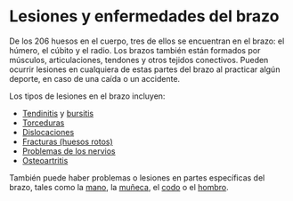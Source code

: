 Lesiones y enfermedades del brazo
=================================


De los 206 huesos en el cuerpo, tres de ellos se encuentran en el brazo: el húmero, el cúbito y el radio. Los brazos también están formados por músculos, articulaciones, tendones y otros tejidos conectivos. Pueden ocurrir lesiones en cualquiera de estas partes del brazo al practicar algún deporte, en caso de una caída o un accidente.


Los tipos de lesiones en el brazo incluyen:


* [Tendinitis](https://medlineplus.gov/spanish/tendinitis.html) y [bursitis](https://medlineplus.gov/spanish/bursitis.html)
* [Torceduras](https://medlineplus.gov/spanish/sprainsandstrains.html)
* [Dislocaciones](https://medlineplus.gov/spanish/dislocations.html)
* [Fracturas (huesos rotos)](../spanish/fractures.html)
* [Problemas de los nervios](https://medlineplus.gov/spanish/peripheralnervedisorders.html)
* [Osteoartritis](https://medlineplus.gov/spanish/osteoarthritis.html)


También puede haber problemas o lesiones en partes específicas del brazo, tales como la [mano](https://medlineplus.gov/spanish/handinjuriesanddisorders.html), la [muñeca](https://medlineplus.gov/spanish/wristinjuriesanddisorders.html), el [codo](https://medlineplus.gov/spanish/elbowinjuriesanddisorders.html) o el [hombro](https://medlineplus.gov/spanish/shoulderinjuriesanddisorders.html).

